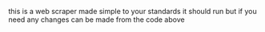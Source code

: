 this is a web scraper made simple to your standards it should run but if you need any changes can be made from the code above
